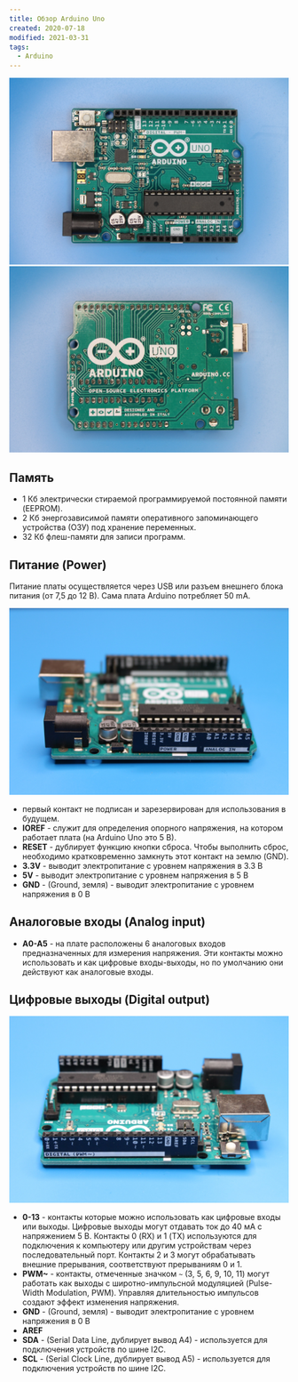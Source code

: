 ```yaml
---
title: Обзор Arduino Uno
created: 2020-07-18
modified: 2021-03-31
tags:
  - Arduino
---
```


![Arduino Uno](/posts/overview-arduino-uno/arduino-top.jpg)
![Arduino Uno](/posts/overview-arduino-uno/arduino-bottom.jpg)

## Память

- 1 Кб электрически стираемой программируемой постоянной памяти (EEPROM).
- 2 Кб энергозависимой памяти оперативного запоминающего устройства (ОЗУ) под хранение переменных.
- 32 Кб флеш-памяти для записи программ.

## Питание (Power)

Питание платы осуществляется через USB или разъем внешнего блока питания (от 7,5 до 12 В). Сама плата Arduino потребляет 50 mA.

![Arduino analog input](/posts/overview-arduino-uno/arduino-power-analog.jpg)

- первый контакт не подписан и зарезервирован для использования в будущем.
- **IOREF** - служит для определения опорного напряжения, на котором работает плата (на Arduino Uno это 5 В).
- **RESET** - дублирует функцию кнопки сброса. Чтобы выполнить сброс, необходимо кратковременно замкнуть этот контакт на землю (GND).
- **3.3V** - выводит электропитание с уровнем напряжения в 3.3 В
- **5V** - выводит электропитание с уровнем напряжения в 5 В
- **GND** - (Ground, земля) - выводит электропитание с уровнем напряжения в 0 В

## Аналоговые входы (Analog input)

- **A0-A5** - на плате расположены 6 аналоговых входов предназначенных для измерения напряжения. Эти контакты можно использовать и как цифровые входы-выходы, но по умолчанию они действуют как аналоговые входы.

## Цифровые выходы (Digital output)

![Arduino digital output](/posts/overview-arduino-uno/arduino-digital.jpg)

- **0-13** - контакты которые можно использовать как цифровые входы или выходы. Цифровые выходы могут отдавать ток до 40 мА с напряжением 5 В. Контакты 0 (RX) и 1 (TX) используются для подключения к компьютеру или другим устройствам через последовательный порт. Контакты 2 и 3 могут обрабатывать внешние прерывания, соответствуют прерываниям 0 и 1.
- **PWM~** - контакты, отмеченные значком `~` (3, 5, 6, 9, 10, 11) могут работать как выходы с широтно-импульсной модуляцией (Pulse-Width Modulation, PWM). Управляя длительностью импульсов создают эффект изменения напряжения.
- **GND** - (Ground, земля) - выводит электропитание с уровнем напряжения в 0 В
- **AREF**
- **SDA** - (Serial Data Line, дублирует вывод A4) - используется для подключения устройств по шине I2C.
- **SCL** - (Serial Clock Line, дублирует вывод A5) - используется для подключения устройств по шине I2C.